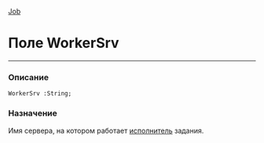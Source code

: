 ﻿---
Link: .Job.@WorkerSrv
---

[Job](Default)

# Поле WorkerSrv
---

### Описание

    WorkerSrv :String;

### Назначение

Имя сервера, на котором работает [исполнитель](topic:.Custom.ComClasses.Job.Worker) задания.